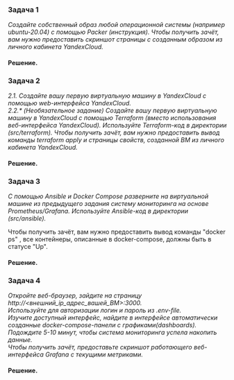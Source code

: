 ### Задача 1
*Создайте собственный образ любой операционной системы (например ubuntu-20.04) с помощью Packer (инструкция).
Чтобы получить зачёт, вам нужно предоставить скриншот страницы с созданным образом из личного кабинета YandexCloud.*

#### Решение.



### Задача 2
*2.1. Создайте вашу первую виртуальную машину в YandexCloud с помощью web-интерфейса YandexCloud.  
2.2.\* (Необязательное задание)
Создайте вашу первую виртуальную машину в YandexCloud с помощью Terraform (вместо использования веб-интерфейса YandexCloud). Используйте Terraform-код в директории (src/terraform).
Чтобы получить зачёт, вам нужно предоставить вывод команды terraform apply и страницы свойств, созданной ВМ из личного кабинета YandexCloud.*

#### Решение.



### Задача 3
*С помощью Ansible и Docker Compose разверните на виртуальной машине из предыдущего задания систему мониторинга на основе Prometheus/Grafana. Используйте Ansible-код в директории (src/ansible).*

Чтобы получить зачёт, вам нужно предоставить вывод команды "docker ps" , все контейнеры, описанные в docker-compose, должны быть в статусе "Up".

#### Решение.



### Задача 4
*Откройте веб-браузер, зайдите на страницу http://<внешний_ip_адрес_вашей_ВМ>:3000.  
Используйте для авторизации логин и пароль из .env-file.  
Изучите доступный интерфейс, найдите в интерфейсе автоматически созданные docker-compose-панели с графиками(dashboards).  
Подождите 5-10 минут, чтобы система мониторинга успела накопить данные.  
Чтобы получить зачёт, предоставьте скриншот работающего веб-интерфейса Grafana с текущими метриками.*  

#### Решение.



